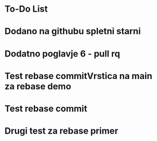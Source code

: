 # To-Do List
# Dodano na githubu spletni starni
# Dodatno poglavje 6 - pull rq
# Test rebase commitVrstica na main za rebase demo
# Test rebase commit
# Drugi test za rebase primer

